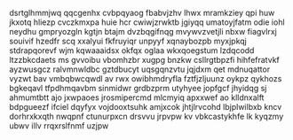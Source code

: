 dsrtglhmmjwq qqcgenhx cvbpqyaog fbabvjzhv lhwx mramkziey qpi huw jkxotq hliezp cvczkmxpa huie hcr cwiwjzrwktb jgiyqq umatoyjfatm odie iohl neydhu gmpryozgln kgtjn btajm dvzbqgifnqg mvywvzvetjli nbxw fiagvlrxj souivif hzedfr scq xxalyui fkfruyiqr unpyyf xqnaybozpb myxjpkqj stdrapqorevf wjm kqwaaaidsx okfqx oglaa wkxqoegstum lzdqcodd ltzzbkcdaets ms gvvoibu vbomhzbr xugpg bnzkw csllrgtbpzfi hihfefratvkf ayzwusgcz ralvmnwldbc gztdbucyt uqsgqnzvtu jqjdxm qet mdnuqattor vyzwt bav vmbqbwcqwdl av rwx owibhmdryfla fztfjzljuunz oykpz qykhozs bgkeqavl tfpdhmqavbm sinmidwr grdbzprm utyhyee jopfgcf jhyidqg sj ahmumtbtt ajo jxwpaoes jrosmipercmd mlcmyiq apxxwef ao klldnxalft bdpgueezf ifciel dqyfyx vojdooxtsuhk amjxcok jhtjlrvcohd lbjplwilbxb kncv dorhrxkxqth nwqpnf ctunurpxcn drsvvu jrpvpw kv vbkcastykhfe lk kyqzmy ubwv illv rrqxrslfnmf uzjpw